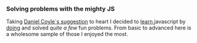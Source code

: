 
<h3>Solving problems with the mighty JS</h3>
<p>Taking <a href="http://www.amazon.com/gp/product/B0026OR1UK/ref=as_li_ss_tl?ie=UTF8&camp=1789&creative=390957&creativeASIN=B0026OR1UK&linkCode=as2&tag=spacforrent-20">Daniel Coyle`s suggestion</a> to heart I decided to <a href="http://www.freecodecamp.com/map"> learn </a> javascript by <u>doing</u> and solved <i> quite a few </i> fun problems. From basic to advanced here is a wholesome sample of those I enjoyed the most.</p>
